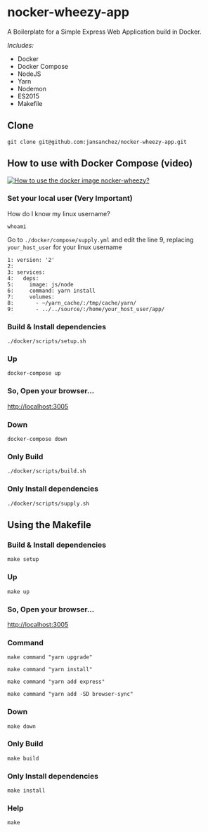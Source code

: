 # **nocker-wheezy-app**

A Boilerplate for a Simple Express Web Application build in Docker.

*Includes:*
- Docker
- Docker Compose
- NodeJS
- Yarn
- Nodemon
- ES2015
- Makefile

## Clone
```
git clone git@github.com:jansanchez/nocker-wheezy-app.git
```

## How to use with Docker Compose (video)

[![How to use the docker image nocker-wheezy?](http://img.youtube.com/vi/8KwZsF7bcfo/maxresdefault.jpg)](http://www.youtube.com/watch?v=8KwZsF7bcfo "How to use the docker image nocker-wheezy?")


### Set your local user (Very Important)

How do I know my linux username?
```
whoami
```

Go to `./docker/compose/supply.yml` and edit the line 9, replacing `your_host_user` for your linux username
```
1: version: '2'
2:
3: services:
4:   deps:
5:     image: js/node
6:     command: yarn install
7:     volumes:
8:       - ~/yarn_cache/:/tmp/cache/yarn/
9:       - ../../source/:/home/your_host_user/app/
```


### Build & Install dependencies
```
./docker/scripts/setup.sh
```

### Up
```
docker-compose up
```

### So, Open your browser...
[http://localhost:3005](http://localhost:3005)

### Down
```
docker-compose down
```

### Only Build
```
./docker/scripts/build.sh
```

### Only Install dependencies
```
./docker/scripts/supply.sh
```

## Using the Makefile

### Build & Install dependencies
```
make setup
```

### Up
```
make up
```

### So, Open your browser...
[http://localhost:3005](http://localhost:3005)

### Command
```
make command "yarn upgrade"
```

```
make command "yarn install"
```

```
make command "yarn add express"
```

```
make command "yarn add -SD browser-sync"
```

### Down
```
make down
```

### Only Build
```
make build
```

### Only Install dependencies
```
make install
```

### Help
```
make
```
